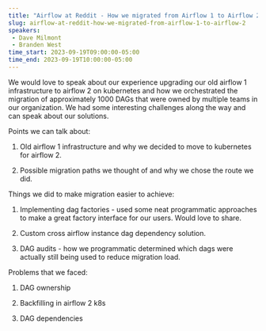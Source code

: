 ```yaml
---
title: "Airflow at Reddit - How we migrated from Airflow 1 to Airflow 2"
slug: airflow-at-reddit-how-we-migrated-from-airflow-1-to-airflow-2
speakers:
 - Dave Milmont
 - Branden West
time_start: 2023-09-19T09:00:00-05:00
time_end: 2023-09-19T10:00:00-05:00
---
```


We would love to speak about our experience upgrading our old airflow 1 infrastructure to airflow 2 on kubernetes and how we orchestrated the migration of approximately 1000 DAGs that were owned by multiple teams in our organization. We had some interesting challenges along the way and can speak about our solutions.



Points we can talk about: 

1. Old airflow 1 infrastructure and why we decided to move to kubernetes for airflow 2. 



2. Possible migration paths we thought of and why we chose the route we did. 



 Things we did to make migration easier to achieve: 

1. Implementing dag factories - used some neat programmatic approaches to make a great factory interface for our users. Would love to share. 

2. Custom cross airflow instance dag dependency solution. 

3. DAG audits - how we programmatic determined which dags were actually still being used to reduce migration load.



Problems that we faced: 

1. DAG ownership

2. Backfilling in airflow 2 k8s

3. DAG dependencies







